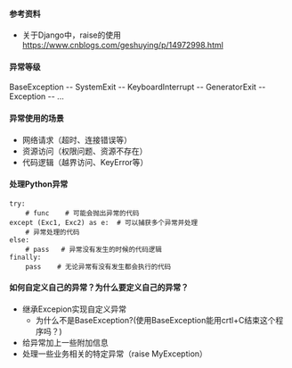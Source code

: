 #### 参考资料
* 关于Django中，raise的使用
https://www.cnblogs.com/geshuying/p/14972998.html

#### 异常等级
BaseException
-- SystemExit
-- KeyboardInterrupt
-- GeneratorExit
-- Exception
   -- ...

#### 异常使用的场景
* 网络请求（超时、连接错误等）
* 资源访问（权限问题、资源不存在）
* 代码逻辑（越界访问、KeyError等）

#### 处理Python异常
```
try:
    # func    # 可能会抛出异常的代码
except (Exc1, Exc2) as e:  # 可以捕获多个异常并处理
    # 异常处理的代码
else:
    # pass   # 异常没有发生的时候的代码逻辑
finally:
    pass    # 无论异常有没有发生都会执行的代码
```

#### 如何自定义自己的异常？为什么要定义自己的异常？
* 继承Excepion实现自定义异常
  * 为什么不是BaseException?(使用BaseException能用crtl+C结束这个程序吗？)
* 给异常加上一些附加信息
* 处理一些业务相关的特定异常（raise MyException）
